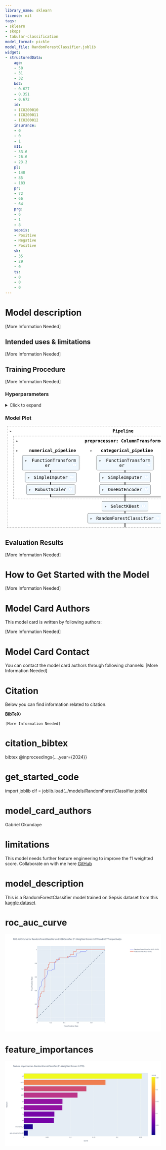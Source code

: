 ```yaml
---
library_name: sklearn
license: mit
tags:
- sklearn
- skops
- tabular-classification
model_format: pickle
model_file: RandomForestClassifier.joblib
widget:
- structuredData:
    age:
    - 50
    - 31
    - 32
    bd2:
    - 0.627
    - 0.351
    - 0.672
    id:
    - ICU200010
    - ICU200011
    - ICU200012
    insurance:
    - 0
    - 0
    - 1
    m11:
    - 33.6
    - 26.6
    - 23.3
    pl:
    - 148
    - 85
    - 183
    pr:
    - 72
    - 66
    - 64
    prg:
    - 6
    - 1
    - 8
    sepsis:
    - Positive
    - Negative
    - Positive
    sk:
    - 35
    - 29
    - 0
    ts:
    - 0
    - 0
    - 0
---
```


# Model description

[More Information Needed]

## Intended uses & limitations

[More Information Needed]

## Training Procedure

[More Information Needed]

### Hyperparameters

<details>
<summary> Click to expand </summary>

| Hyperparameter                                                               | Value                                                                                                                                           |
|------------------------------------------------------------------------------|-------------------------------------------------------------------------------------------------------------------------------------------------|
| memory                                                                       |                                                                                                                                                 |
| steps                                                                        | [('preprocessor', ColumnTransformer(transformers=[('numerical_pipeline',<br />                                 Pipeline(steps=[('log_transformations',<br />                                                  FunctionTransformer(func=<ufunc 'log1p'>)),<br />                                                 ('imputer',<br />                                                  SimpleImputer(strategy='median')),<br />                                                 ('scaler', RobustScaler())]),<br />                                 ['prg', 'pl', 'pr', 'sk', 'ts', 'm11', 'bd2',<br />                                  'age']),<br />                                ('categorical_pipeline',<br />                                 Pipeline(steps=[('as_categorical',<br />                                                  FunctionTransformer(func=<function as_...<br />                                                                handle_unknown='infrequent_if_exist',<br />                                                                sparse_output=False))]),<br />                                 ['insurance']),<br />                                ('feature_creation_pipeline',<br />                                 Pipeline(steps=[('feature_creation',<br />                                                  FunctionTransformer(func=<function feature_creation at 0x0000025B889134C0>)),<br />                                                 ('imputer',<br />                                                  SimpleImputer(strategy='most_frequent')),<br />                                                 ('encoder',<br />                                                  OneHotEncoder(drop='first',<br />                                                                handle_unknown='infrequent_if_exist',<br />                                                                sparse_output=False))]),<br />                                 ['age'])])), ('feature-selection', SelectKBest(k='all',<br />            score_func=<function mutual_info_classif at 0x0000025B81CA7920>)), ('classifier', RandomForestClassifier(n_jobs=-1, random_state=2024))]                                                                                                                                                 |
| verbose                                                                      | False                                                                                                                                           |
| preprocessor                                                                 | ColumnTransformer(transformers=[('numerical_pipeline',<br />                                 Pipeline(steps=[('log_transformations',<br />                                                  FunctionTransformer(func=<ufunc 'log1p'>)),<br />                                                 ('imputer',<br />                                                  SimpleImputer(strategy='median')),<br />                                                 ('scaler', RobustScaler())]),<br />                                 ['prg', 'pl', 'pr', 'sk', 'ts', 'm11', 'bd2',<br />                                  'age']),<br />                                ('categorical_pipeline',<br />                                 Pipeline(steps=[('as_categorical',<br />                                                  FunctionTransformer(func=<function as_...<br />                                                                handle_unknown='infrequent_if_exist',<br />                                                                sparse_output=False))]),<br />                                 ['insurance']),<br />                                ('feature_creation_pipeline',<br />                                 Pipeline(steps=[('feature_creation',<br />                                                  FunctionTransformer(func=<function feature_creation at 0x0000025B889134C0>)),<br />                                                 ('imputer',<br />                                                  SimpleImputer(strategy='most_frequent')),<br />                                                 ('encoder',<br />                                                  OneHotEncoder(drop='first',<br />                                                                handle_unknown='infrequent_if_exist',<br />                                                                sparse_output=False))]),<br />                                 ['age'])])                                                                                                                                                 |
| feature-selection                                                            | SelectKBest(k='all',<br />            score_func=<function mutual_info_classif at 0x0000025B81CA7920>)                                                                                                                                                 |
| classifier                                                                   | RandomForestClassifier(n_jobs=-1, random_state=2024)                                                                                            |
| preprocessor__force_int_remainder_cols                                       | True                                                                                                                                            |
| preprocessor__n_jobs                                                         |                                                                                                                                                 |
| preprocessor__remainder                                                      | drop                                                                                                                                            |
| preprocessor__sparse_threshold                                               | 0.3                                                                                                                                             |
| preprocessor__transformer_weights                                            |                                                                                                                                                 |
| preprocessor__transformers                                                   | [('numerical_pipeline', Pipeline(steps=[('log_transformations',<br />                 FunctionTransformer(func=<ufunc 'log1p'>)),<br />                ('imputer', SimpleImputer(strategy='median')),<br />                ('scaler', RobustScaler())]), ['prg', 'pl', 'pr', 'sk', 'ts', 'm11', 'bd2', 'age']), ('categorical_pipeline', Pipeline(steps=[('as_categorical',<br />                 FunctionTransformer(func=<function as_category at 0x0000025B88910220>)),<br />                ('imputer', SimpleImputer(strategy='most_frequent')),<br />                ('encoder',<br />                 OneHotEncoder(drop='first',<br />                               handle_unknown='infrequent_if_exist',<br />                               sparse_output=False))]), ['insurance']), ('feature_creation_pipeline', Pipeline(steps=[('feature_creation',<br />                 FunctionTransformer(func=<function feature_creation at 0x0000025B889134C0>)),<br />                ('imputer', SimpleImputer(strategy='most_frequent')),<br />                ('encoder',<br />                 OneHotEncoder(drop='first',<br />                               handle_unknown='infrequent_if_exist',<br />                               sparse_output=False))]), ['age'])]                                                                                                                                                 |
| preprocessor__verbose                                                        | False                                                                                                                                           |
| preprocessor__verbose_feature_names_out                                      | True                                                                                                                                            |
| preprocessor__numerical_pipeline                                             | Pipeline(steps=[('log_transformations',<br />                 FunctionTransformer(func=<ufunc 'log1p'>)),<br />                ('imputer', SimpleImputer(strategy='median')),<br />                ('scaler', RobustScaler())])                                                                                                                                                 |
| preprocessor__categorical_pipeline                                           | Pipeline(steps=[('as_categorical',<br />                 FunctionTransformer(func=<function as_category at 0x0000025B88910220>)),<br />                ('imputer', SimpleImputer(strategy='most_frequent')),<br />                ('encoder',<br />                 OneHotEncoder(drop='first',<br />                               handle_unknown='infrequent_if_exist',<br />                               sparse_output=False))])                                                                                                                                                 |
| preprocessor__feature_creation_pipeline                                      | Pipeline(steps=[('feature_creation',<br />                 FunctionTransformer(func=<function feature_creation at 0x0000025B889134C0>)),<br />                ('imputer', SimpleImputer(strategy='most_frequent')),<br />                ('encoder',<br />                 OneHotEncoder(drop='first',<br />                               handle_unknown='infrequent_if_exist',<br />                               sparse_output=False))])                                                                                                                                                 |
| preprocessor__numerical_pipeline__memory                                     |                                                                                                                                                 |
| preprocessor__numerical_pipeline__steps                                      | [('log_transformations', FunctionTransformer(func=<ufunc 'log1p'>)), ('imputer', SimpleImputer(strategy='median')), ('scaler', RobustScaler())] |
| preprocessor__numerical_pipeline__verbose                                    | False                                                                                                                                           |
| preprocessor__numerical_pipeline__log_transformations                        | FunctionTransformer(func=<ufunc 'log1p'>)                                                                                                       |
| preprocessor__numerical_pipeline__imputer                                    | SimpleImputer(strategy='median')                                                                                                                |
| preprocessor__numerical_pipeline__scaler                                     | RobustScaler()                                                                                                                                  |
| preprocessor__numerical_pipeline__log_transformations__accept_sparse         | False                                                                                                                                           |
| preprocessor__numerical_pipeline__log_transformations__check_inverse         | True                                                                                                                                            |
| preprocessor__numerical_pipeline__log_transformations__feature_names_out     |                                                                                                                                                 |
| preprocessor__numerical_pipeline__log_transformations__func                  | <ufunc 'log1p'>                                                                                                                                 |
| preprocessor__numerical_pipeline__log_transformations__inv_kw_args           |                                                                                                                                                 |
| preprocessor__numerical_pipeline__log_transformations__inverse_func          |                                                                                                                                                 |
| preprocessor__numerical_pipeline__log_transformations__kw_args               |                                                                                                                                                 |
| preprocessor__numerical_pipeline__log_transformations__validate              | False                                                                                                                                           |
| preprocessor__numerical_pipeline__imputer__add_indicator                     | False                                                                                                                                           |
| preprocessor__numerical_pipeline__imputer__copy                              | True                                                                                                                                            |
| preprocessor__numerical_pipeline__imputer__fill_value                        |                                                                                                                                                 |
| preprocessor__numerical_pipeline__imputer__keep_empty_features               | False                                                                                                                                           |
| preprocessor__numerical_pipeline__imputer__missing_values                    | nan                                                                                                                                             |
| preprocessor__numerical_pipeline__imputer__strategy                          | median                                                                                                                                          |
| preprocessor__numerical_pipeline__scaler__copy                               | True                                                                                                                                            |
| preprocessor__numerical_pipeline__scaler__quantile_range                     | (25.0, 75.0)                                                                                                                                    |
| preprocessor__numerical_pipeline__scaler__unit_variance                      | False                                                                                                                                           |
| preprocessor__numerical_pipeline__scaler__with_centering                     | True                                                                                                                                            |
| preprocessor__numerical_pipeline__scaler__with_scaling                       | True                                                                                                                                            |
| preprocessor__categorical_pipeline__memory                                   |                                                                                                                                                 |
| preprocessor__categorical_pipeline__steps                                    | [('as_categorical', FunctionTransformer(func=<function as_category at 0x0000025B88910220>)), ('imputer', SimpleImputer(strategy='most_frequent')), ('encoder', OneHotEncoder(drop='first', handle_unknown='infrequent_if_exist',<br />              sparse_output=False))]                                                                                                                                                 |
| preprocessor__categorical_pipeline__verbose                                  | False                                                                                                                                           |
| preprocessor__categorical_pipeline__as_categorical                           | FunctionTransformer(func=<function as_category at 0x0000025B88910220>)                                                                          |
| preprocessor__categorical_pipeline__imputer                                  | SimpleImputer(strategy='most_frequent')                                                                                                         |
| preprocessor__categorical_pipeline__encoder                                  | OneHotEncoder(drop='first', handle_unknown='infrequent_if_exist',<br />              sparse_output=False)                                                                                                                                                 |
| preprocessor__categorical_pipeline__as_categorical__accept_sparse            | False                                                                                                                                           |
| preprocessor__categorical_pipeline__as_categorical__check_inverse            | True                                                                                                                                            |
| preprocessor__categorical_pipeline__as_categorical__feature_names_out        |                                                                                                                                                 |
| preprocessor__categorical_pipeline__as_categorical__func                     | <function as_category at 0x0000025B88910220>                                                                                                    |
| preprocessor__categorical_pipeline__as_categorical__inv_kw_args              |                                                                                                                                                 |
| preprocessor__categorical_pipeline__as_categorical__inverse_func             |                                                                                                                                                 |
| preprocessor__categorical_pipeline__as_categorical__kw_args                  |                                                                                                                                                 |
| preprocessor__categorical_pipeline__as_categorical__validate                 | False                                                                                                                                           |
| preprocessor__categorical_pipeline__imputer__add_indicator                   | False                                                                                                                                           |
| preprocessor__categorical_pipeline__imputer__copy                            | True                                                                                                                                            |
| preprocessor__categorical_pipeline__imputer__fill_value                      |                                                                                                                                                 |
| preprocessor__categorical_pipeline__imputer__keep_empty_features             | False                                                                                                                                           |
| preprocessor__categorical_pipeline__imputer__missing_values                  | nan                                                                                                                                             |
| preprocessor__categorical_pipeline__imputer__strategy                        | most_frequent                                                                                                                                   |
| preprocessor__categorical_pipeline__encoder__categories                      | auto                                                                                                                                            |
| preprocessor__categorical_pipeline__encoder__drop                            | first                                                                                                                                           |
| preprocessor__categorical_pipeline__encoder__dtype                           | <class 'numpy.float64'>                                                                                                                         |
| preprocessor__categorical_pipeline__encoder__feature_name_combiner           | concat                                                                                                                                          |
| preprocessor__categorical_pipeline__encoder__handle_unknown                  | infrequent_if_exist                                                                                                                             |
| preprocessor__categorical_pipeline__encoder__max_categories                  |                                                                                                                                                 |
| preprocessor__categorical_pipeline__encoder__min_frequency                   |                                                                                                                                                 |
| preprocessor__categorical_pipeline__encoder__sparse_output                   | False                                                                                                                                           |
| preprocessor__feature_creation_pipeline__memory                              |                                                                                                                                                 |
| preprocessor__feature_creation_pipeline__steps                               | [('feature_creation', FunctionTransformer(func=<function feature_creation at 0x0000025B889134C0>)), ('imputer', SimpleImputer(strategy='most_frequent')), ('encoder', OneHotEncoder(drop='first', handle_unknown='infrequent_if_exist',<br />              sparse_output=False))]                                                                                                                                                 |
| preprocessor__feature_creation_pipeline__verbose                             | False                                                                                                                                           |
| preprocessor__feature_creation_pipeline__feature_creation                    | FunctionTransformer(func=<function feature_creation at 0x0000025B889134C0>)                                                                     |
| preprocessor__feature_creation_pipeline__imputer                             | SimpleImputer(strategy='most_frequent')                                                                                                         |
| preprocessor__feature_creation_pipeline__encoder                             | OneHotEncoder(drop='first', handle_unknown='infrequent_if_exist',<br />              sparse_output=False)                                                                                                                                                 |
| preprocessor__feature_creation_pipeline__feature_creation__accept_sparse     | False                                                                                                                                           |
| preprocessor__feature_creation_pipeline__feature_creation__check_inverse     | True                                                                                                                                            |
| preprocessor__feature_creation_pipeline__feature_creation__feature_names_out |                                                                                                                                                 |
| preprocessor__feature_creation_pipeline__feature_creation__func              | <function feature_creation at 0x0000025B889134C0>                                                                                               |
| preprocessor__feature_creation_pipeline__feature_creation__inv_kw_args       |                                                                                                                                                 |
| preprocessor__feature_creation_pipeline__feature_creation__inverse_func      |                                                                                                                                                 |
| preprocessor__feature_creation_pipeline__feature_creation__kw_args           |                                                                                                                                                 |
| preprocessor__feature_creation_pipeline__feature_creation__validate          | False                                                                                                                                           |
| preprocessor__feature_creation_pipeline__imputer__add_indicator              | False                                                                                                                                           |
| preprocessor__feature_creation_pipeline__imputer__copy                       | True                                                                                                                                            |
| preprocessor__feature_creation_pipeline__imputer__fill_value                 |                                                                                                                                                 |
| preprocessor__feature_creation_pipeline__imputer__keep_empty_features        | False                                                                                                                                           |
| preprocessor__feature_creation_pipeline__imputer__missing_values             | nan                                                                                                                                             |
| preprocessor__feature_creation_pipeline__imputer__strategy                   | most_frequent                                                                                                                                   |
| preprocessor__feature_creation_pipeline__encoder__categories                 | auto                                                                                                                                            |
| preprocessor__feature_creation_pipeline__encoder__drop                       | first                                                                                                                                           |
| preprocessor__feature_creation_pipeline__encoder__dtype                      | <class 'numpy.float64'>                                                                                                                         |
| preprocessor__feature_creation_pipeline__encoder__feature_name_combiner      | concat                                                                                                                                          |
| preprocessor__feature_creation_pipeline__encoder__handle_unknown             | infrequent_if_exist                                                                                                                             |
| preprocessor__feature_creation_pipeline__encoder__max_categories             |                                                                                                                                                 |
| preprocessor__feature_creation_pipeline__encoder__min_frequency              |                                                                                                                                                 |
| preprocessor__feature_creation_pipeline__encoder__sparse_output              | False                                                                                                                                           |
| feature-selection__k                                                         | all                                                                                                                                             |
| feature-selection__score_func                                                | <function mutual_info_classif at 0x0000025B81CA7920>                                                                                            |
| classifier__bootstrap                                                        | True                                                                                                                                            |
| classifier__ccp_alpha                                                        | 0.0                                                                                                                                             |
| classifier__class_weight                                                     |                                                                                                                                                 |
| classifier__criterion                                                        | gini                                                                                                                                            |
| classifier__max_depth                                                        |                                                                                                                                                 |
| classifier__max_features                                                     | sqrt                                                                                                                                            |
| classifier__max_leaf_nodes                                                   |                                                                                                                                                 |
| classifier__max_samples                                                      |                                                                                                                                                 |
| classifier__min_impurity_decrease                                            | 0.0                                                                                                                                             |
| classifier__min_samples_leaf                                                 | 1                                                                                                                                               |
| classifier__min_samples_split                                                | 2                                                                                                                                               |
| classifier__min_weight_fraction_leaf                                         | 0.0                                                                                                                                             |
| classifier__monotonic_cst                                                    |                                                                                                                                                 |
| classifier__n_estimators                                                     | 100                                                                                                                                             |
| classifier__n_jobs                                                           | -1                                                                                                                                              |
| classifier__oob_score                                                        | False                                                                                                                                           |
| classifier__random_state                                                     | 2024                                                                                                                                            |
| classifier__verbose                                                          | 0                                                                                                                                               |
| classifier__warm_start                                                       | False                                                                                                                                           |

</details>

### Model Plot

<style>#sk-container-id-7 {/* Definition of color scheme common for light and dark mode */--sklearn-color-text: black;--sklearn-color-line: gray;/* Definition of color scheme for unfitted estimators */--sklearn-color-unfitted-level-0: #fff5e6;--sklearn-color-unfitted-level-1: #f6e4d2;--sklearn-color-unfitted-level-2: #ffe0b3;--sklearn-color-unfitted-level-3: chocolate;/* Definition of color scheme for fitted estimators */--sklearn-color-fitted-level-0: #f0f8ff;--sklearn-color-fitted-level-1: #d4ebff;--sklearn-color-fitted-level-2: #b3dbfd;--sklearn-color-fitted-level-3: cornflowerblue;/* Specific color for light theme */--sklearn-color-text-on-default-background: var(--sg-text-color, var(--theme-code-foreground, var(--jp-content-font-color1, black)));--sklearn-color-background: var(--sg-background-color, var(--theme-background, var(--jp-layout-color0, white)));--sklearn-color-border-box: var(--sg-text-color, var(--theme-code-foreground, var(--jp-content-font-color1, black)));--sklearn-color-icon: #696969;@media (prefers-color-scheme: dark) {/* Redefinition of color scheme for dark theme */--sklearn-color-text-on-default-background: var(--sg-text-color, var(--theme-code-foreground, var(--jp-content-font-color1, white)));--sklearn-color-background: var(--sg-background-color, var(--theme-background, var(--jp-layout-color0, #111)));--sklearn-color-border-box: var(--sg-text-color, var(--theme-code-foreground, var(--jp-content-font-color1, white)));--sklearn-color-icon: #878787;}
}#sk-container-id-7 {color: var(--sklearn-color-text);
}#sk-container-id-7 pre {padding: 0;
}#sk-container-id-7 input.sk-hidden--visually {border: 0;clip: rect(1px 1px 1px 1px);clip: rect(1px, 1px, 1px, 1px);height: 1px;margin: -1px;overflow: hidden;padding: 0;position: absolute;width: 1px;
}#sk-container-id-7 div.sk-dashed-wrapped {border: 1px dashed var(--sklearn-color-line);margin: 0 0.4em 0.5em 0.4em;box-sizing: border-box;padding-bottom: 0.4em;background-color: var(--sklearn-color-background);
}#sk-container-id-7 div.sk-container {/* jupyter's `normalize.less` sets `[hidden] { display: none; }`but bootstrap.min.css set `[hidden] { display: none !important; }`so we also need the `!important` here to be able to override thedefault hidden behavior on the sphinx rendered scikit-learn.org.See: https://github.com/scikit-learn/scikit-learn/issues/21755 */display: inline-block !important;position: relative;
}#sk-container-id-7 div.sk-text-repr-fallback {display: none;
}div.sk-parallel-item,
div.sk-serial,
div.sk-item {/* draw centered vertical line to link estimators */background-image: linear-gradient(var(--sklearn-color-text-on-default-background), var(--sklearn-color-text-on-default-background));background-size: 2px 100%;background-repeat: no-repeat;background-position: center center;
}/* Parallel-specific style estimator block */#sk-container-id-7 div.sk-parallel-item::after {content: "";width: 100%;border-bottom: 2px solid var(--sklearn-color-text-on-default-background);flex-grow: 1;
}#sk-container-id-7 div.sk-parallel {display: flex;align-items: stretch;justify-content: center;background-color: var(--sklearn-color-background);position: relative;
}#sk-container-id-7 div.sk-parallel-item {display: flex;flex-direction: column;
}#sk-container-id-7 div.sk-parallel-item:first-child::after {align-self: flex-end;width: 50%;
}#sk-container-id-7 div.sk-parallel-item:last-child::after {align-self: flex-start;width: 50%;
}#sk-container-id-7 div.sk-parallel-item:only-child::after {width: 0;
}/* Serial-specific style estimator block */#sk-container-id-7 div.sk-serial {display: flex;flex-direction: column;align-items: center;background-color: var(--sklearn-color-background);padding-right: 1em;padding-left: 1em;
}/* Toggleable style: style used for estimator/Pipeline/ColumnTransformer box that is
clickable and can be expanded/collapsed.
- Pipeline and ColumnTransformer use this feature and define the default style
- Estimators will overwrite some part of the style using the `sk-estimator` class
*//* Pipeline and ColumnTransformer style (default) */#sk-container-id-7 div.sk-toggleable {/* Default theme specific background. It is overwritten whether we have aspecific estimator or a Pipeline/ColumnTransformer */background-color: var(--sklearn-color-background);
}/* Toggleable label */
#sk-container-id-7 label.sk-toggleable__label {cursor: pointer;display: block;width: 100%;margin-bottom: 0;padding: 0.5em;box-sizing: border-box;text-align: center;
}#sk-container-id-7 label.sk-toggleable__label-arrow:before {/* Arrow on the left of the label */content: "▸";float: left;margin-right: 0.25em;color: var(--sklearn-color-icon);
}#sk-container-id-7 label.sk-toggleable__label-arrow:hover:before {color: var(--sklearn-color-text);
}/* Toggleable content - dropdown */#sk-container-id-7 div.sk-toggleable__content {max-height: 0;max-width: 0;overflow: hidden;text-align: left;/* unfitted */background-color: var(--sklearn-color-unfitted-level-0);
}#sk-container-id-7 div.sk-toggleable__content.fitted {/* fitted */background-color: var(--sklearn-color-fitted-level-0);
}#sk-container-id-7 div.sk-toggleable__content pre {margin: 0.2em;border-radius: 0.25em;color: var(--sklearn-color-text);/* unfitted */background-color: var(--sklearn-color-unfitted-level-0);
}#sk-container-id-7 div.sk-toggleable__content.fitted pre {/* unfitted */background-color: var(--sklearn-color-fitted-level-0);
}#sk-container-id-7 input.sk-toggleable__control:checked~div.sk-toggleable__content {/* Expand drop-down */max-height: 200px;max-width: 100%;overflow: auto;
}#sk-container-id-7 input.sk-toggleable__control:checked~label.sk-toggleable__label-arrow:before {content: "▾";
}/* Pipeline/ColumnTransformer-specific style */#sk-container-id-7 div.sk-label input.sk-toggleable__control:checked~label.sk-toggleable__label {color: var(--sklearn-color-text);background-color: var(--sklearn-color-unfitted-level-2);
}#sk-container-id-7 div.sk-label.fitted input.sk-toggleable__control:checked~label.sk-toggleable__label {background-color: var(--sklearn-color-fitted-level-2);
}/* Estimator-specific style *//* Colorize estimator box */
#sk-container-id-7 div.sk-estimator input.sk-toggleable__control:checked~label.sk-toggleable__label {/* unfitted */background-color: var(--sklearn-color-unfitted-level-2);
}#sk-container-id-7 div.sk-estimator.fitted input.sk-toggleable__control:checked~label.sk-toggleable__label {/* fitted */background-color: var(--sklearn-color-fitted-level-2);
}#sk-container-id-7 div.sk-label label.sk-toggleable__label,
#sk-container-id-7 div.sk-label label {/* The background is the default theme color */color: var(--sklearn-color-text-on-default-background);
}/* On hover, darken the color of the background */
#sk-container-id-7 div.sk-label:hover label.sk-toggleable__label {color: var(--sklearn-color-text);background-color: var(--sklearn-color-unfitted-level-2);
}/* Label box, darken color on hover, fitted */
#sk-container-id-7 div.sk-label.fitted:hover label.sk-toggleable__label.fitted {color: var(--sklearn-color-text);background-color: var(--sklearn-color-fitted-level-2);
}/* Estimator label */#sk-container-id-7 div.sk-label label {font-family: monospace;font-weight: bold;display: inline-block;line-height: 1.2em;
}#sk-container-id-7 div.sk-label-container {text-align: center;
}/* Estimator-specific */
#sk-container-id-7 div.sk-estimator {font-family: monospace;border: 1px dotted var(--sklearn-color-border-box);border-radius: 0.25em;box-sizing: border-box;margin-bottom: 0.5em;/* unfitted */background-color: var(--sklearn-color-unfitted-level-0);
}#sk-container-id-7 div.sk-estimator.fitted {/* fitted */background-color: var(--sklearn-color-fitted-level-0);
}/* on hover */
#sk-container-id-7 div.sk-estimator:hover {/* unfitted */background-color: var(--sklearn-color-unfitted-level-2);
}#sk-container-id-7 div.sk-estimator.fitted:hover {/* fitted */background-color: var(--sklearn-color-fitted-level-2);
}/* Specification for estimator info (e.g. "i" and "?") *//* Common style for "i" and "?" */.sk-estimator-doc-link,
a:link.sk-estimator-doc-link,
a:visited.sk-estimator-doc-link {float: right;font-size: smaller;line-height: 1em;font-family: monospace;background-color: var(--sklearn-color-background);border-radius: 1em;height: 1em;width: 1em;text-decoration: none !important;margin-left: 1ex;/* unfitted */border: var(--sklearn-color-unfitted-level-1) 1pt solid;color: var(--sklearn-color-unfitted-level-1);
}.sk-estimator-doc-link.fitted,
a:link.sk-estimator-doc-link.fitted,
a:visited.sk-estimator-doc-link.fitted {/* fitted */border: var(--sklearn-color-fitted-level-1) 1pt solid;color: var(--sklearn-color-fitted-level-1);
}/* On hover */
div.sk-estimator:hover .sk-estimator-doc-link:hover,
.sk-estimator-doc-link:hover,
div.sk-label-container:hover .sk-estimator-doc-link:hover,
.sk-estimator-doc-link:hover {/* unfitted */background-color: var(--sklearn-color-unfitted-level-3);color: var(--sklearn-color-background);text-decoration: none;
}div.sk-estimator.fitted:hover .sk-estimator-doc-link.fitted:hover,
.sk-estimator-doc-link.fitted:hover,
div.sk-label-container:hover .sk-estimator-doc-link.fitted:hover,
.sk-estimator-doc-link.fitted:hover {/* fitted */background-color: var(--sklearn-color-fitted-level-3);color: var(--sklearn-color-background);text-decoration: none;
}/* Span, style for the box shown on hovering the info icon */
.sk-estimator-doc-link span {display: none;z-index: 9999;position: relative;font-weight: normal;right: .2ex;padding: .5ex;margin: .5ex;width: min-content;min-width: 20ex;max-width: 50ex;color: var(--sklearn-color-text);box-shadow: 2pt 2pt 4pt #999;/* unfitted */background: var(--sklearn-color-unfitted-level-0);border: .5pt solid var(--sklearn-color-unfitted-level-3);
}.sk-estimator-doc-link.fitted span {/* fitted */background: var(--sklearn-color-fitted-level-0);border: var(--sklearn-color-fitted-level-3);
}.sk-estimator-doc-link:hover span {display: block;
}/* "?"-specific style due to the `<a>` HTML tag */#sk-container-id-7 a.estimator_doc_link {float: right;font-size: 1rem;line-height: 1em;font-family: monospace;background-color: var(--sklearn-color-background);border-radius: 1rem;height: 1rem;width: 1rem;text-decoration: none;/* unfitted */color: var(--sklearn-color-unfitted-level-1);border: var(--sklearn-color-unfitted-level-1) 1pt solid;
}#sk-container-id-7 a.estimator_doc_link.fitted {/* fitted */border: var(--sklearn-color-fitted-level-1) 1pt solid;color: var(--sklearn-color-fitted-level-1);
}/* On hover */
#sk-container-id-7 a.estimator_doc_link:hover {/* unfitted */background-color: var(--sklearn-color-unfitted-level-3);color: var(--sklearn-color-background);text-decoration: none;
}#sk-container-id-7 a.estimator_doc_link.fitted:hover {/* fitted */background-color: var(--sklearn-color-fitted-level-3);
}
</style><div id="sk-container-id-7" class="sk-top-container" style="overflow: auto;"><div class="sk-text-repr-fallback"><pre>Pipeline(steps=[(&#x27;preprocessor&#x27;,ColumnTransformer(transformers=[(&#x27;numerical_pipeline&#x27;,Pipeline(steps=[(&#x27;log_transformations&#x27;,FunctionTransformer(func=&lt;ufunc &#x27;log1p&#x27;&gt;)),(&#x27;imputer&#x27;,SimpleImputer(strategy=&#x27;median&#x27;)),(&#x27;scaler&#x27;,RobustScaler())]),[&#x27;prg&#x27;, &#x27;pl&#x27;, &#x27;pr&#x27;, &#x27;sk&#x27;,&#x27;ts&#x27;, &#x27;m11&#x27;, &#x27;bd2&#x27;, &#x27;age&#x27;]),(&#x27;categorical_pipeline&#x27;,Pipeline(steps=[(&#x27;as_categorical&#x27;,Funct...FunctionTransformer(func=&lt;function feature_creation at 0x0000025B889134C0&gt;)),(&#x27;imputer&#x27;,SimpleImputer(strategy=&#x27;most_frequent&#x27;)),(&#x27;encoder&#x27;,OneHotEncoder(drop=&#x27;first&#x27;,handle_unknown=&#x27;infrequent_if_exist&#x27;,sparse_output=False))]),[&#x27;age&#x27;])])),(&#x27;feature-selection&#x27;,SelectKBest(k=&#x27;all&#x27;,score_func=&lt;function mutual_info_classif at 0x0000025B81CA7920&gt;)),(&#x27;classifier&#x27;,RandomForestClassifier(n_jobs=-1, random_state=2024))])</pre><b>In a Jupyter environment, please rerun this cell to show the HTML representation or trust the notebook. <br />On GitHub, the HTML representation is unable to render, please try loading this page with nbviewer.org.</b></div><div class="sk-container" hidden><div class="sk-item sk-dashed-wrapped"><div class="sk-label-container"><div class="sk-label fitted sk-toggleable"><input class="sk-toggleable__control sk-hidden--visually" id="sk-estimator-id-58" type="checkbox" ><label for="sk-estimator-id-58" class="sk-toggleable__label fitted sk-toggleable__label-arrow fitted">&nbsp;&nbsp;Pipeline<a class="sk-estimator-doc-link fitted" rel="noreferrer" target="_blank" href="https://scikit-learn.org/1.5/modules/generated/sklearn.pipeline.Pipeline.html">?<span>Documentation for Pipeline</span></a><span class="sk-estimator-doc-link fitted">i<span>Fitted</span></span></label><div class="sk-toggleable__content fitted"><pre>Pipeline(steps=[(&#x27;preprocessor&#x27;,ColumnTransformer(transformers=[(&#x27;numerical_pipeline&#x27;,Pipeline(steps=[(&#x27;log_transformations&#x27;,FunctionTransformer(func=&lt;ufunc &#x27;log1p&#x27;&gt;)),(&#x27;imputer&#x27;,SimpleImputer(strategy=&#x27;median&#x27;)),(&#x27;scaler&#x27;,RobustScaler())]),[&#x27;prg&#x27;, &#x27;pl&#x27;, &#x27;pr&#x27;, &#x27;sk&#x27;,&#x27;ts&#x27;, &#x27;m11&#x27;, &#x27;bd2&#x27;, &#x27;age&#x27;]),(&#x27;categorical_pipeline&#x27;,Pipeline(steps=[(&#x27;as_categorical&#x27;,Funct...FunctionTransformer(func=&lt;function feature_creation at 0x0000025B889134C0&gt;)),(&#x27;imputer&#x27;,SimpleImputer(strategy=&#x27;most_frequent&#x27;)),(&#x27;encoder&#x27;,OneHotEncoder(drop=&#x27;first&#x27;,handle_unknown=&#x27;infrequent_if_exist&#x27;,sparse_output=False))]),[&#x27;age&#x27;])])),(&#x27;feature-selection&#x27;,SelectKBest(k=&#x27;all&#x27;,score_func=&lt;function mutual_info_classif at 0x0000025B81CA7920&gt;)),(&#x27;classifier&#x27;,RandomForestClassifier(n_jobs=-1, random_state=2024))])</pre></div> </div></div><div class="sk-serial"><div class="sk-item sk-dashed-wrapped"><div class="sk-label-container"><div class="sk-label fitted sk-toggleable"><input class="sk-toggleable__control sk-hidden--visually" id="sk-estimator-id-59" type="checkbox" ><label for="sk-estimator-id-59" class="sk-toggleable__label fitted sk-toggleable__label-arrow fitted">&nbsp;preprocessor: ColumnTransformer<a class="sk-estimator-doc-link fitted" rel="noreferrer" target="_blank" href="https://scikit-learn.org/1.5/modules/generated/sklearn.compose.ColumnTransformer.html">?<span>Documentation for preprocessor: ColumnTransformer</span></a></label><div class="sk-toggleable__content fitted"><pre>ColumnTransformer(transformers=[(&#x27;numerical_pipeline&#x27;,Pipeline(steps=[(&#x27;log_transformations&#x27;,FunctionTransformer(func=&lt;ufunc &#x27;log1p&#x27;&gt;)),(&#x27;imputer&#x27;,SimpleImputer(strategy=&#x27;median&#x27;)),(&#x27;scaler&#x27;, RobustScaler())]),[&#x27;prg&#x27;, &#x27;pl&#x27;, &#x27;pr&#x27;, &#x27;sk&#x27;, &#x27;ts&#x27;, &#x27;m11&#x27;, &#x27;bd2&#x27;,&#x27;age&#x27;]),(&#x27;categorical_pipeline&#x27;,Pipeline(steps=[(&#x27;as_categorical&#x27;,FunctionTransformer(func=&lt;function as_...handle_unknown=&#x27;infrequent_if_exist&#x27;,sparse_output=False))]),[&#x27;insurance&#x27;]),(&#x27;feature_creation_pipeline&#x27;,Pipeline(steps=[(&#x27;feature_creation&#x27;,FunctionTransformer(func=&lt;function feature_creation at 0x0000025B889134C0&gt;)),(&#x27;imputer&#x27;,SimpleImputer(strategy=&#x27;most_frequent&#x27;)),(&#x27;encoder&#x27;,OneHotEncoder(drop=&#x27;first&#x27;,handle_unknown=&#x27;infrequent_if_exist&#x27;,sparse_output=False))]),[&#x27;age&#x27;])])</pre></div> </div></div><div class="sk-parallel"><div class="sk-parallel-item"><div class="sk-item"><div class="sk-label-container"><div class="sk-label fitted sk-toggleable"><input class="sk-toggleable__control sk-hidden--visually" id="sk-estimator-id-60" type="checkbox" ><label for="sk-estimator-id-60" class="sk-toggleable__label fitted sk-toggleable__label-arrow fitted">numerical_pipeline</label><div class="sk-toggleable__content fitted"><pre>[&#x27;prg&#x27;, &#x27;pl&#x27;, &#x27;pr&#x27;, &#x27;sk&#x27;, &#x27;ts&#x27;, &#x27;m11&#x27;, &#x27;bd2&#x27;, &#x27;age&#x27;]</pre></div> </div></div><div class="sk-serial"><div class="sk-item"><div class="sk-serial"><div class="sk-item"><div class="sk-estimator fitted sk-toggleable"><input class="sk-toggleable__control sk-hidden--visually" id="sk-estimator-id-61" type="checkbox" ><label for="sk-estimator-id-61" class="sk-toggleable__label fitted sk-toggleable__label-arrow fitted">&nbsp;FunctionTransformer<a class="sk-estimator-doc-link fitted" rel="noreferrer" target="_blank" href="https://scikit-learn.org/1.5/modules/generated/sklearn.preprocessing.FunctionTransformer.html">?<span>Documentation for FunctionTransformer</span></a></label><div class="sk-toggleable__content fitted"><pre>FunctionTransformer(func=&lt;ufunc &#x27;log1p&#x27;&gt;)</pre></div> </div></div><div class="sk-item"><div class="sk-estimator fitted sk-toggleable"><input class="sk-toggleable__control sk-hidden--visually" id="sk-estimator-id-62" type="checkbox" ><label for="sk-estimator-id-62" class="sk-toggleable__label fitted sk-toggleable__label-arrow fitted">&nbsp;SimpleImputer<a class="sk-estimator-doc-link fitted" rel="noreferrer" target="_blank" href="https://scikit-learn.org/1.5/modules/generated/sklearn.impute.SimpleImputer.html">?<span>Documentation for SimpleImputer</span></a></label><div class="sk-toggleable__content fitted"><pre>SimpleImputer(strategy=&#x27;median&#x27;)</pre></div> </div></div><div class="sk-item"><div class="sk-estimator fitted sk-toggleable"><input class="sk-toggleable__control sk-hidden--visually" id="sk-estimator-id-63" type="checkbox" ><label for="sk-estimator-id-63" class="sk-toggleable__label fitted sk-toggleable__label-arrow fitted">&nbsp;RobustScaler<a class="sk-estimator-doc-link fitted" rel="noreferrer" target="_blank" href="https://scikit-learn.org/1.5/modules/generated/sklearn.preprocessing.RobustScaler.html">?<span>Documentation for RobustScaler</span></a></label><div class="sk-toggleable__content fitted"><pre>RobustScaler()</pre></div> </div></div></div></div></div></div></div><div class="sk-parallel-item"><div class="sk-item"><div class="sk-label-container"><div class="sk-label fitted sk-toggleable"><input class="sk-toggleable__control sk-hidden--visually" id="sk-estimator-id-64" type="checkbox" ><label for="sk-estimator-id-64" class="sk-toggleable__label fitted sk-toggleable__label-arrow fitted">categorical_pipeline</label><div class="sk-toggleable__content fitted"><pre>[&#x27;insurance&#x27;]</pre></div> </div></div><div class="sk-serial"><div class="sk-item"><div class="sk-serial"><div class="sk-item"><div class="sk-estimator fitted sk-toggleable"><input class="sk-toggleable__control sk-hidden--visually" id="sk-estimator-id-65" type="checkbox" ><label for="sk-estimator-id-65" class="sk-toggleable__label fitted sk-toggleable__label-arrow fitted">&nbsp;FunctionTransformer<a class="sk-estimator-doc-link fitted" rel="noreferrer" target="_blank" href="https://scikit-learn.org/1.5/modules/generated/sklearn.preprocessing.FunctionTransformer.html">?<span>Documentation for FunctionTransformer</span></a></label><div class="sk-toggleable__content fitted"><pre>FunctionTransformer(func=&lt;function as_category at 0x0000025B88910220&gt;)</pre></div> </div></div><div class="sk-item"><div class="sk-estimator fitted sk-toggleable"><input class="sk-toggleable__control sk-hidden--visually" id="sk-estimator-id-66" type="checkbox" ><label for="sk-estimator-id-66" class="sk-toggleable__label fitted sk-toggleable__label-arrow fitted">&nbsp;SimpleImputer<a class="sk-estimator-doc-link fitted" rel="noreferrer" target="_blank" href="https://scikit-learn.org/1.5/modules/generated/sklearn.impute.SimpleImputer.html">?<span>Documentation for SimpleImputer</span></a></label><div class="sk-toggleable__content fitted"><pre>SimpleImputer(strategy=&#x27;most_frequent&#x27;)</pre></div> </div></div><div class="sk-item"><div class="sk-estimator fitted sk-toggleable"><input class="sk-toggleable__control sk-hidden--visually" id="sk-estimator-id-67" type="checkbox" ><label for="sk-estimator-id-67" class="sk-toggleable__label fitted sk-toggleable__label-arrow fitted">&nbsp;OneHotEncoder<a class="sk-estimator-doc-link fitted" rel="noreferrer" target="_blank" href="https://scikit-learn.org/1.5/modules/generated/sklearn.preprocessing.OneHotEncoder.html">?<span>Documentation for OneHotEncoder</span></a></label><div class="sk-toggleable__content fitted"><pre>OneHotEncoder(drop=&#x27;first&#x27;, handle_unknown=&#x27;infrequent_if_exist&#x27;,sparse_output=False)</pre></div> </div></div></div></div></div></div></div><div class="sk-parallel-item"><div class="sk-item"><div class="sk-label-container"><div class="sk-label fitted sk-toggleable"><input class="sk-toggleable__control sk-hidden--visually" id="sk-estimator-id-68" type="checkbox" ><label for="sk-estimator-id-68" class="sk-toggleable__label fitted sk-toggleable__label-arrow fitted">feature_creation_pipeline</label><div class="sk-toggleable__content fitted"><pre>[&#x27;age&#x27;]</pre></div> </div></div><div class="sk-serial"><div class="sk-item"><div class="sk-serial"><div class="sk-item"><div class="sk-estimator fitted sk-toggleable"><input class="sk-toggleable__control sk-hidden--visually" id="sk-estimator-id-69" type="checkbox" ><label for="sk-estimator-id-69" class="sk-toggleable__label fitted sk-toggleable__label-arrow fitted">&nbsp;FunctionTransformer<a class="sk-estimator-doc-link fitted" rel="noreferrer" target="_blank" href="https://scikit-learn.org/1.5/modules/generated/sklearn.preprocessing.FunctionTransformer.html">?<span>Documentation for FunctionTransformer</span></a></label><div class="sk-toggleable__content fitted"><pre>FunctionTransformer(func=&lt;function feature_creation at 0x0000025B889134C0&gt;)</pre></div> </div></div><div class="sk-item"><div class="sk-estimator fitted sk-toggleable"><input class="sk-toggleable__control sk-hidden--visually" id="sk-estimator-id-70" type="checkbox" ><label for="sk-estimator-id-70" class="sk-toggleable__label fitted sk-toggleable__label-arrow fitted">&nbsp;SimpleImputer<a class="sk-estimator-doc-link fitted" rel="noreferrer" target="_blank" href="https://scikit-learn.org/1.5/modules/generated/sklearn.impute.SimpleImputer.html">?<span>Documentation for SimpleImputer</span></a></label><div class="sk-toggleable__content fitted"><pre>SimpleImputer(strategy=&#x27;most_frequent&#x27;)</pre></div> </div></div><div class="sk-item"><div class="sk-estimator fitted sk-toggleable"><input class="sk-toggleable__control sk-hidden--visually" id="sk-estimator-id-71" type="checkbox" ><label for="sk-estimator-id-71" class="sk-toggleable__label fitted sk-toggleable__label-arrow fitted">&nbsp;OneHotEncoder<a class="sk-estimator-doc-link fitted" rel="noreferrer" target="_blank" href="https://scikit-learn.org/1.5/modules/generated/sklearn.preprocessing.OneHotEncoder.html">?<span>Documentation for OneHotEncoder</span></a></label><div class="sk-toggleable__content fitted"><pre>OneHotEncoder(drop=&#x27;first&#x27;, handle_unknown=&#x27;infrequent_if_exist&#x27;,sparse_output=False)</pre></div> </div></div></div></div></div></div></div></div></div><div class="sk-item"><div class="sk-estimator fitted sk-toggleable"><input class="sk-toggleable__control sk-hidden--visually" id="sk-estimator-id-72" type="checkbox" ><label for="sk-estimator-id-72" class="sk-toggleable__label fitted sk-toggleable__label-arrow fitted">&nbsp;SelectKBest<a class="sk-estimator-doc-link fitted" rel="noreferrer" target="_blank" href="https://scikit-learn.org/1.5/modules/generated/sklearn.feature_selection.SelectKBest.html">?<span>Documentation for SelectKBest</span></a></label><div class="sk-toggleable__content fitted"><pre>SelectKBest(k=&#x27;all&#x27;,score_func=&lt;function mutual_info_classif at 0x0000025B81CA7920&gt;)</pre></div> </div></div><div class="sk-item"><div class="sk-estimator fitted sk-toggleable"><input class="sk-toggleable__control sk-hidden--visually" id="sk-estimator-id-73" type="checkbox" ><label for="sk-estimator-id-73" class="sk-toggleable__label fitted sk-toggleable__label-arrow fitted">&nbsp;RandomForestClassifier<a class="sk-estimator-doc-link fitted" rel="noreferrer" target="_blank" href="https://scikit-learn.org/1.5/modules/generated/sklearn.ensemble.RandomForestClassifier.html">?<span>Documentation for RandomForestClassifier</span></a></label><div class="sk-toggleable__content fitted"><pre>RandomForestClassifier(n_jobs=-1, random_state=2024)</pre></div> </div></div></div></div></div></div>

## Evaluation Results

[More Information Needed]

# How to Get Started with the Model

[More Information Needed]

# Model Card Authors

This model card is written by following authors:

[More Information Needed]

# Model Card Contact

You can contact the model card authors through following channels:
[More Information Needed]

# Citation

Below you can find information related to citation.

**BibTeX:**
```
[More Information Needed]
```

# citation_bibtex

bibtex
@inproceedings{...,year={2024}}

# get_started_code

import joblib 
 clf = joblib.load(../models/RandomForestClassifier.joblib)

# model_card_authors

Gabriel Okundaye

# limitations

This model needs further feature engineering to improve the f1 weighted score. Collaborate on with me here [GitHub](https://github.com/D0nG4667/sepsis_prediction_full_stack)

# model_description

This is a RandomForestClassifier model trained on Sepsis dataset from this [kaggle dataset](https://www.kaggle.com/datasets/chaunguynnghunh/sepsis/data).

# roc_auc_curve

![roc_auc_curve](ROC_AUC_Curve_for_RandomForestClassifier_and_XGBClassifier_(F1-Weighted_Scores__0.778_and_0.777_respectively).webp)

# feature_importances

![feature_importances](Feature_Importances-_RandomForestClassifier_(F1-Weighted_Scores__0.778).webp)
